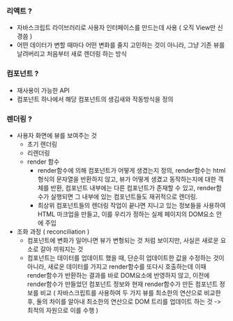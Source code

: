 ### 리액트 ?

- 자바스크립트 라이브러리로 사용자 인터페이스를 만드는데 사용 ( 오직 View만 신경씀 )
- 어떤 데이터가 변할 때마다 어떤 변화를 줄지 고민하는 것이 아니라, 그냥 기존 뷰를 날려버리고 처음부터 새로 렌더링 하는 방식



### 컴포넌트 ?

- 재사용이 가능한 API
- 컴포넌트 하나에서 해당 컴포넌트의 생김새와 작동방식을 정의



### 렌더링 ?

- 사용자 화면에 뷰를 보여주는 것
  - 초기 렌더링
  - 리렌더링 
  - render 함수
    - render함수에 의해 컴포넌트가 어떻게 생겼는지 정의, render함수는 html형식의 문자열을 반환하지 않고, 뷰가 어떻게 생겼고 동작하는지에 대한 객체를 반환, 컴포넌트 내부에는 다른 컴포넌트가 존재할 수 있고, render함수가 실행되면 그 내부에 있는 컴포넌트들도 재귀적으로 렌더링.
    - 최상위 컴포넌트들의 렌더링 작업이 끝나면 지니고 있는 정보들을 사용하여 HTML 마크업을 만들고, 이를 우리가 정하는 실제 페이지의 DOM요소 안에 주입
- 조화 과정 ( reconciliation )
  - 컴포넌트에 변화가 일어나면 뷰가 변형되는 것 처럼 보이지만, 사실은 새로운 요소로 갈아 끼워지는 것
  - 컴포넌트는 데이터를 업데이트 했을 때, 단순히 업데이트한 값을 수정하는 것이 아니라, 새로운 데이터를 가지고 render함수를 또다시 호출하는데 이때 render함수가 반환하는 결과를 바로 DOM요소에 반영하지 않고, 이전에 render함수가 만들었던 컴포넌트 정보와 현재 render함수가 만든 컴포넌트 정보를 비교 ( 자바스크립트를 사용하여 두 가지 뷰를 최소한의 연산으로 비교한 후, 둘의 차이를 알아내 최소한의 연산으로 DOM 트리를 업데이트 하는 것 -> 최적의 자원으로 이를 수행 )